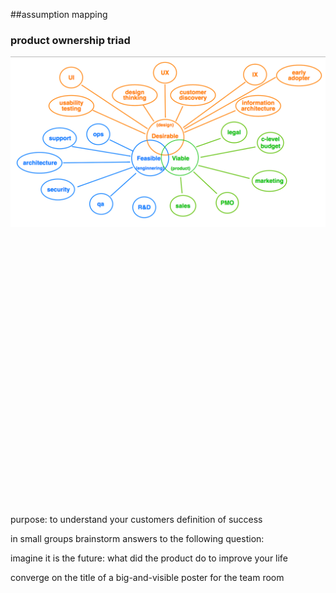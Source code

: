 <!-- .slide: data-background="resources/footer.svg" data-background-size="contain" data-background-position="bottom"  -->

##assumption mapping 
### product ownership triad

<a href="resources/product-leadership-triad.png" >
  <img class="plain"  src="resources/product-leadership-triad.png" />
</a>

<br/>
<br/>
<br/>
<br/>
<br/>
<br/>
<br/>
<br/>
<br/>
<br/>
<br/>
<br/>
<br/>
<br/>
<br/>
<br/>
<br/>
<br/>
<br/>
<br/>
<br/>
<br/>
<br/>
<br/>
<br/>
<br/>
<br/>
<aside class="notes">
  <p>
    purpose: to understand your customers definition of success
  </p>
  <p>
    in small groups brainstorm answers to the following question:
  </p>
  <p>
    imagine it is the future: what did the product do to improve your life
  </p>
  <p>
    converge on the title of a big-and-visible poster for the team room
  </p>
</aside>
